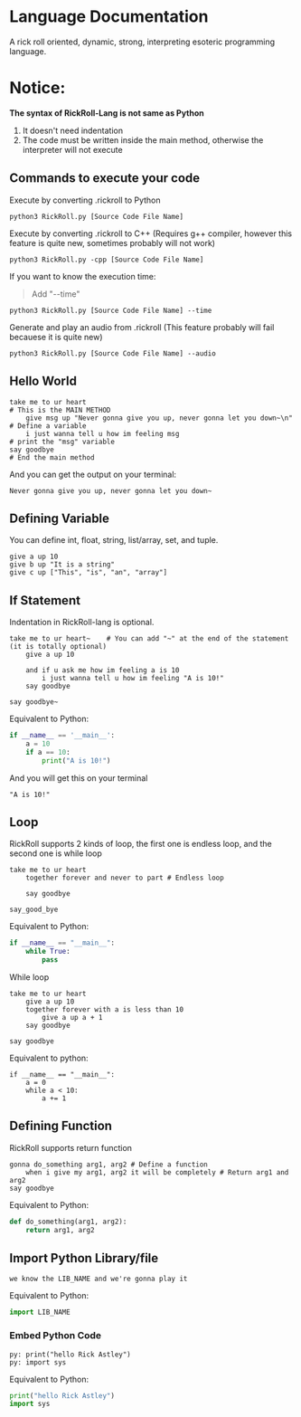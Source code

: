 # Language Documentation
A rick roll oriented, dynamic, strong, interpreting esoteric programming language.

# Notice:
**The syntax of RickRoll-Lang is not same as Python**
1. It doesn't need indentation
2. The code must be written inside the main method, otherwise the interpreter will not execute

## Commands to execute your code
Execute by converting .rickroll to Python
```
python3 RickRoll.py [Source Code File Name]
```
Execute by converting .rickroll to C++ (Requires g++ compiler, however this feature is quite new, sometimes probably will not work)
```
python3 RickRoll.py -cpp [Source Code File Name]
```
If you want to know the execution time:
> Add "--time"
```
python3 RickRoll.py [Source Code File Name] --time
```
Generate and play an audio from .rickroll (This feature probably will fail becauese it is quite new)
```
python3 RickRoll.py [Source Code File Name] --audio
```

## Hello World
```
take me to ur heart                                                    # This is the MAIN METHOD
    give msg up "Never gonna give you up, never gonna let you down~\n" # Define a variable
    i just wanna tell u how im feeling msg                             # print the "msg" variable
say goodbye                                                            # End the main method
```
And you can get the output on your terminal:
```
Never gonna give you up, never gonna let you down~
```

## Defining Variable
You can define int, float, string, list/array, set, and tuple.
```
give a up 10
give b up "It is a string"
give c up ["This", "is", "an", "array"]

```

## If Statement
Indentation in RickRoll-lang is optional.
```
take me to ur heart~    # You can add "~" at the end of the statement (it is totally optional)
    give a up 10

    and if u ask me how im feeling a is 10
        i just wanna tell u how im feeling "A is 10!"
    say goodbye

say goodbye~
```
Equivalent to Python:
```python
if __name__ == '__main__':
    a = 10
    if a == 10:
        print("A is 10!")

```

And you will get this on your terminal
```
"A is 10!"
```

## Loop
RickRoll supports 2 kinds of loop, the first one is endless loop, and the second one is while loop
```
take me to ur heart
    together forever and never to part # Endless loop

    say goodbye

say_good_bye
```
Equivalent to Python:
```Python
if __name__ == "__main__":
    while True:
        pass
```
While loop
```
take me to ur heart
    give a up 10
    together forever with a is less than 10
        give a up a + 1
    say goodbye

say goodbye
```
Equivalent to python:
```
if __name__ == "__main__":
    a = 0
    while a < 10:
        a += 1

```

## Defining Function
RickRoll supports return function
```
gonna do_something arg1, arg2 # Define a function
    when i give my arg1, arg2 it will be completely # Return arg1 and arg2
say goodbye
```
Equivalent to Python:
```python
def do_something(arg1, arg2):
    return arg1, arg2
```

## Import Python Library/file
```
we know the LIB_NAME and we're gonna play it
```
Equivalent to Python:
```python
import LIB_NAME
```

### Embed Python Code
```
py: print("hello Rick Astley")
py: import sys
```
Equivalent to Python:
```python
print("hello Rick Astley")
import sys
```
